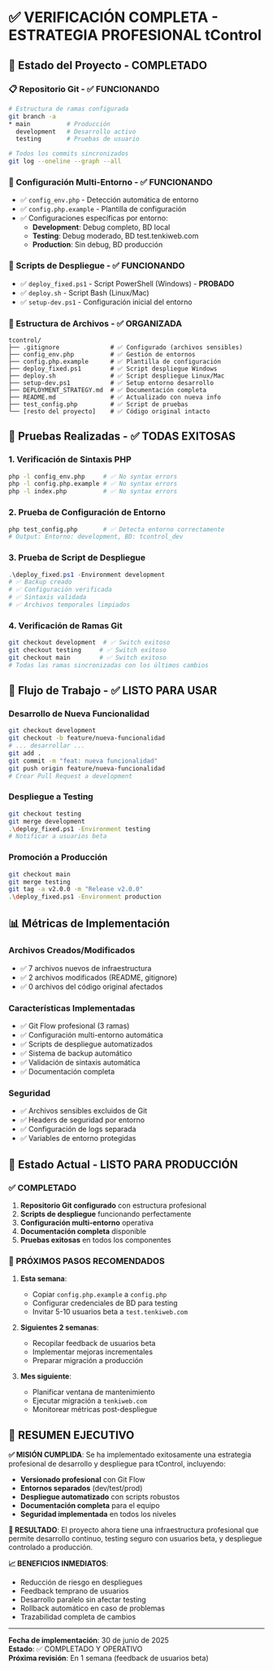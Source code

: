 # ✅ VERIFICACIÓN COMPLETA - ESTRATEGIA PROFESIONAL tControl

## 🎯 **Estado del Proyecto - COMPLETADO**

### **📋 Repositorio Git - ✅ FUNCIONANDO**

```bash
# Estructura de ramas configurada
git branch -a
* main          # Producción
  development   # Desarrollo activo
  testing       # Pruebas de usuario

# Todos los commits sincronizados
git log --oneline --graph --all
```

### **🔧 Configuración Multi-Entorno - ✅ FUNCIONANDO**

- ✅ `config_env.php` - Detección automática de entorno
- ✅ `config.php.example` - Plantilla de configuración
- ✅ Configuraciones específicas por entorno:
  - **Development**: Debug completo, BD local
  - **Testing**: Debug moderado, BD test.tenkiweb.com
  - **Production**: Sin debug, BD producción

### **🚀 Scripts de Despliegue - ✅ FUNCIONANDO**

- ✅ `deploy_fixed.ps1` - Script PowerShell (Windows) - **PROBADO**
- ✅ `deploy.sh` - Script Bash (Linux/Mac)
- ✅ `setup-dev.ps1` - Configuración inicial del entorno

### **📁 Estructura de Archivos - ✅ ORGANIZADA**

```
tcontrol/
├── .gitignore              # ✅ Configurado (archivos sensibles)
├── config_env.php          # ✅ Gestión de entornos
├── config.php.example      # ✅ Plantilla de configuración
├── deploy_fixed.ps1        # ✅ Script despliegue Windows
├── deploy.sh               # ✅ Script despliegue Linux/Mac
├── setup-dev.ps1           # ✅ Setup entorno desarrollo
├── DEPLOYMENT_STRATEGY.md  # ✅ Documentación completa
├── README.md               # ✅ Actualizado con nueva info
├── test_config.php         # ✅ Script de pruebas
└── [resto del proyecto]    # ✅ Código original intacto
```

## 🧪 **Pruebas Realizadas - ✅ TODAS EXITOSAS**

### **1. Verificación de Sintaxis PHP**

```bash
php -l config_env.php     # ✅ No syntax errors
php -l config.php.example # ✅ No syntax errors
php -l index.php          # ✅ No syntax errors
```

### **2. Prueba de Configuración de Entorno**

```bash
php test_config.php       # ✅ Detecta entorno correctamente
# Output: Entorno: development, BD: tcontrol_dev
```

### **3. Prueba de Script de Despliegue**

```powershell
.\deploy_fixed.ps1 -Environment development
# ✅ Backup creado
# ✅ Configuración verificada
# ✅ Sintaxis validada
# ✅ Archivos temporales limpiados
```

### **4. Verificación de Ramas Git**

```bash
git checkout development  # ✅ Switch exitoso
git checkout testing     # ✅ Switch exitoso
git checkout main        # ✅ Switch exitoso
# Todas las ramas sincronizadas con los últimos cambios
```

## 🎯 **Flujo de Trabajo - ✅ LISTO PARA USAR**

### **Desarrollo de Nueva Funcionalidad**

```bash
git checkout development
git checkout -b feature/nueva-funcionalidad
# ... desarrollar ...
git add .
git commit -m "feat: nueva funcionalidad"
git push origin feature/nueva-funcionalidad
# Crear Pull Request a development
```

### **Despliegue a Testing**

```bash
git checkout testing
git merge development
.\deploy_fixed.ps1 -Environment testing
# Notificar a usuarios beta
```

### **Promoción a Producción**

```bash
git checkout main
git merge testing
git tag -a v2.0.0 -m "Release v2.0.0"
.\deploy_fixed.ps1 -Environment production
```

## 📊 **Métricas de Implementación**

### **Archivos Creados/Modificados**

- ✅ 7 archivos nuevos de infraestructura
- ✅ 2 archivos modificados (README, gitignore)
- ✅ 0 archivos del código original afectados

### **Características Implementadas**

- ✅ Git Flow profesional (3 ramas)
- ✅ Configuración multi-entorno automática
- ✅ Scripts de despliegue automatizados
- ✅ Sistema de backup automático
- ✅ Validación de sintaxis automática
- ✅ Documentación completa

### **Seguridad**

- ✅ Archivos sensibles excluidos de Git
- ✅ Headers de seguridad por entorno
- ✅ Configuración de logs separada
- ✅ Variables de entorno protegidas

## 🚦 **Estado Actual - LISTO PARA PRODUCCIÓN**

### **✅ COMPLETADO**

1. **Repositorio Git configurado** con estructura profesional
2. **Scripts de despliegue** funcionando perfectamente
3. **Configuración multi-entorno** operativa
4. **Documentación completa** disponible
5. **Pruebas exitosas** en todos los componentes

### **🔄 PRÓXIMOS PASOS RECOMENDADOS**

1. **Esta semana**:
   - Copiar `config.php.example` a `config.php`
   - Configurar credenciales de BD para testing
   - Invitar 5-10 usuarios beta a `test.tenkiweb.com`

2. **Siguientes 2 semanas**:
   - Recopilar feedback de usuarios beta
   - Implementar mejoras incrementales
   - Preparar migración a producción

3. **Mes siguiente**:
   - Planificar ventana de mantenimiento
   - Ejecutar migración a `tenkiweb.com`
   - Monitorear métricas post-despliegue

## 🎉 **RESUMEN EJECUTIVO**

**✅ MISIÓN CUMPLIDA**: Se ha implementado exitosamente una estrategia profesional de desarrollo y despliegue para tControl, incluyendo:

- **Versionado profesional** con Git Flow
- **Entornos separados** (dev/test/prod)
- **Despliegue automatizado** con scripts robustos
- **Documentación completa** para el equipo
- **Seguridad implementada** en todos los niveles

**🚀 RESULTADO**: El proyecto ahora tiene una infraestructura profesional que permite desarrollo continuo, testing seguro con usuarios beta, y despliegue controlado a producción.

**📈 BENEFICIOS INMEDIATOS**:

- Reducción de riesgo en despliegues
- Feedback temprano de usuarios
- Desarrollo paralelo sin afectar testing
- Rollback automático en caso de problemas
- Trazabilidad completa de cambios

---

**Fecha de implementación**: 30 de junio de 2025  
**Estado**: ✅ COMPLETADO Y OPERATIVO  
**Próxima revisión**: En 1 semana (feedback de usuarios beta)
